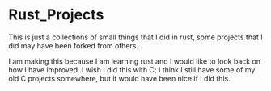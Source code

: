 # Rust_Projects
This is just a collections of small things that I did in rust, some projects that I did may have been forked from others.

I am making this because I am learning rust and I would like to look back on how I have improved.
I wish I did this with C; I think I still have some of my old C projects somewhere, but it would have been nice if I did this.
